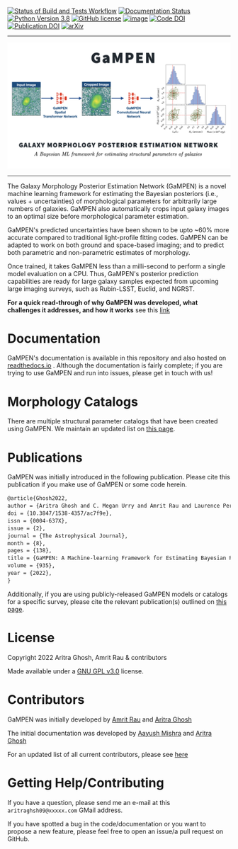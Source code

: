 [![Status of Build and Tests Workflow](https://github.com/aritraghsh09/GaMPEN/actions/workflows/main.yml/badge.svg)](https://github.com/aritraghsh09/GaMPEN/actions/workflows/main.yml)
[![Documentation Status](https://readthedocs.org/projects/gampen/badge/?version=latest)](https://gampen.readthedocs.io/en/latest/?badge=latest)
[![Python Version 3.8](https://img.shields.io/badge/Python-3.8-blue)](https://www.python.org/downloads/)
[![GitHub license](https://img.shields.io/github/license/aritraghsh09/GaMPEN)](https://github.com/aritraghsh09/GaMPEN/blob/master/LICENSE)
[![image](https://img.shields.io/badge/code%20style-black-000000.svg)](https://github.com/psf/black)
[![Code DOI](https://zenodo.org/badge/299731956.svg)](https://zenodo.org/badge/latestdoi/299731956)
[![Publication DOI](https://img.shields.io/badge/publication%20doi-10.3847%2F1538--4357%2Fac7f9e-blue)](https://doi.org/10.3847/1538-4357/ac7f9e)
[![arXiv](https://img.shields.io/badge/arXiv-2207.05107-blue)](https://arxiv.org/abs/2207.05107)

<hr>

![image](./gampen_intro.png)

<hr>

The Galaxy Morphology Posterior Estimation Network (GaMPEN) is a novel
machine learning framework for estimating the Bayesian posteriors (i.e.,
values + uncertainties) of morphological parameters for arbitrarily
large numbers of galaxies. GaMPEN also automatically crops input galaxy
images to an optimal size before morphological parameter estimation.

GaMPEN's predicted uncertainties have been shown to be upto ~60%
more accurate compared to traditional light-profile fitting codes. GaMPEN 
can be adapted to work on both ground and space-based imaging;
and to predict both parametric and non-parametric estimates of
morphology.

Once trained, it takes GaMPEN less than a milli-second to perform a
single model evaluation on a CPU. Thus, GaMPEN's posterior prediction
capabilities are ready for large galaxy samples expected from upcoming
large imaging surveys, such as Rubin-LSST, Euclid, and NGRST.

**For a quick read-through of why GaMPEN was developed, what challenges
it addresses, and how it works** see this
[link](https://gampen.readthedocs.io/en/latest/About_Gampen.html)

# Documentation

GaMPEN's documentation is available in this repository and also hosted 
on [readthedocs.io](https://gampen.readthedocs.io/) . Although the documentation
is fairly complete; if you are trying to use  GaMPEN and run into issues, 
please get in touch with us!

# Morphology Catalogs
There are multiple structural parameter catalogs that have been created using 
GaMPEN. We maintain an updated list on [this page](https://gampen.readthedocs.io/en/latest/Public_data.html).


# Publications
GaMPEN was initially introduced in the following publication. Please cite this publication if you make use of GaMPEN or some code herein.

``` tex
@article{Ghosh2022,
author = {Aritra Ghosh and C. Megan Urry and Amrit Rau and Laurence Perreault-Levasseur and Miles Cranmer and Kevin Schawinski and Dominic Stark and Chuan Tian and Ryan Ofman and Tonima Tasnim Ananna and Connor Auge and Nico Cappelluti and David B. Sanders and Ezequiel Treister},
doi = {10.3847/1538-4357/ac7f9e},
issn = {0004-637X},
issue = {2},
journal = {The Astrophysical Journal},
month = {8},
pages = {138},
title = {GaMPEN: A Machine-learning Framework for Estimating Bayesian Posteriors of Galaxy Morphological Parameters},
volume = {935},
year = {2022},
}
```
Additionally, if you are using publicly-released GaMPEN models or catalogs for a specific survey, please cite the relevant publication(s) outlined on [this page](https://gampen.readthedocs.io/en/latest/Public_data.html).



# License

Copyright 2022 Aritra Ghosh, Amrit Rau & contributors

Made available under a [GNU GPL
v3.0](https://github.com/aritraghsh09/GaMPEN/blob/master/LICENSE)
license.

# Contributors

GaMPEN was initially developed by [Amrit Rau](https://amritrau.xyz/) and
[Aritra Ghosh](http://www.ghosharitra.com/)

The initial documentation was developed by [Aayush
Mishra](https://github.com/aayush2505) and [Aritra
Ghosh](http://www.ghosharitra.com/)

For an updated list of all current contributors, please see
[here](https://github.com/aritraghsh09/GaMPEN/graphs/contributors)

# Getting Help/Contributing

If you have a question, please send me an e-mail at this
`aritraghsh09@xxxxx.com` GMail address.

If you have spotted a bug in the code/documentation or you want to
propose a new feature, please feel free to open an issue/a pull request
on GitHub.
